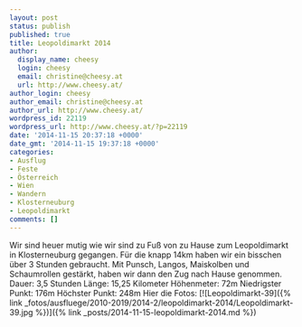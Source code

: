 ```yaml
---
layout: post
status: publish
published: true
title: Leopoldimarkt 2014
author:
  display_name: cheesy
  login: cheesy
  email: christine@cheesy.at
  url: http://www.cheesy.at/
author_login: cheesy
author_email: christine@cheesy.at
author_url: http://www.cheesy.at/
wordpress_id: 22119
wordpress_url: http://www.cheesy.at/?p=22119
date: '2014-11-15 20:37:18 +0000'
date_gmt: '2014-11-15 19:37:18 +0000'
categories:
- Ausflug
- Feste
- Österreich
- Wien
- Wandern
- Klosterneuburg
- Leopoldimarkt
comments: []
---
```

Wir sind heuer mutig wie wir sind zu Fuß von zu Hause zum Leopoldimarkt in Klosterneuburg gegangen. Für die knapp 14km haben wir ein bisschen über 3 Stunden gebraucht. Mit Punsch, Langos, Maiskolben und Schaumrollen gestärkt, haben wir dann den Zug nach Hause genommen.
Dauer: 3,5 Stunden
Länge: 15,25 Kilometer
Höhenmeter: 72m
Niedrigster Punkt: 176m
Höchster Punkt: 248m
Hier die Fotos:
[![Leopoldimarkt-39]({% link _fotos/ausfluege/2010-2019/2014-2/leopoldimarkt-2014/Leopoldimarkt-39.jpg %})]({% link _posts/2014-11-15-leopoldimarkt-2014.md %})
